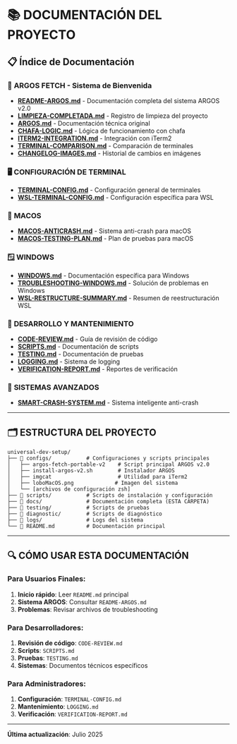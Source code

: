 # 📚 DOCUMENTACIÓN DEL PROYECTO

## 📋 Índice de Documentación

### 🎯 **ARGOS FETCH - Sistema de Bienvenida**
- [**README-ARGOS.md**](README-ARGOS.md) - Documentación completa del sistema ARGOS v2.0
- [**LIMPIEZA-COMPLETADA.md**](LIMPIEZA-COMPLETADA.md) - Registro de limpieza del proyecto
- [**ARGOS.md**](ARGOS.md) - Documentación técnica original
- [**CHAFA-LOGIC.md**](CHAFA-LOGIC.md) - Lógica de funcionamiento con chafa
- [**ITERM2-INTEGRATION.md**](ITERM2-INTEGRATION.md) - Integración con iTerm2
- [**TERMINAL-COMPARISON.md**](TERMINAL-COMPARISON.md) - Comparación de terminales
- [**CHANGELOG-IMAGES.md**](CHANGELOG-IMAGES.md) - Historial de cambios en imágenes

### 🖥️ **CONFIGURACIÓN DE TERMINAL**
- [**TERMINAL-CONFIG.md**](TERMINAL-CONFIG.md) - Configuración general de terminales
- [**WSL-TERMINAL-CONFIG.md**](WSL-TERMINAL-CONFIG.md) - Configuración específica para WSL

### 🍎 **MACOS**
- [**MACOS-ANTICRASH.md**](MACOS-ANTICRASH.md) - Sistema anti-crash para macOS
- [**MACOS-TESTING-PLAN.md**](MACOS-TESTING-PLAN.md) - Plan de pruebas para macOS

### 🪟 **WINDOWS**
- [**WINDOWS.md**](WINDOWS.md) - Documentación específica para Windows
- [**TROUBLESHOOTING-WINDOWS.md**](TROUBLESHOOTING-WINDOWS.md) - Solución de problemas en Windows
- [**WSL-RESTRUCTURE-SUMMARY.md**](WSL-RESTRUCTURE-SUMMARY.md) - Resumen de reestructuración WSL

### 🔧 **DESARROLLO Y MANTENIMIENTO**
- [**CODE-REVIEW.md**](CODE-REVIEW.md) - Guía de revisión de código
- [**SCRIPTS.md**](SCRIPTS.md) - Documentación de scripts
- [**TESTING.md**](TESTING.md) - Documentación de pruebas
- [**LOGGING.md**](LOGGING.md) - Sistema de logging
- [**VERIFICATION-REPORT.md**](VERIFICATION-REPORT.md) - Reportes de verificación

### 🚀 **SISTEMAS AVANZADOS**
- [**SMART-CRASH-SYSTEM.md**](SMART-CRASH-SYSTEM.md) - Sistema inteligente anti-crash

---

## 🗂️ **ESTRUCTURA DEL PROYECTO**

```
universal-dev-setup/
├── 📁 configs/           # Configuraciones y scripts principales
│   ├── argos-fetch-portable-v2    # Script principal ARGOS v2.0
│   ├── install-argos-v2.sh        # Instalador ARGOS
│   ├── imgcat                     # Utilidad para iTerm2
│   ├── loboMacOS.png             # Imagen del sistema
│   └── [archivos de configuración zsh]
├── 📁 scripts/           # Scripts de instalación y configuración
├── 📁 docs/              # Documentación completa (ESTA CARPETA)
├── 📁 testing/           # Scripts de pruebas
├── 📁 diagnostic/        # Scripts de diagnóstico
├── 📁 logs/              # Logs del sistema
└── 📄 README.md          # Documentación principal
```

---

## 🔍 **CÓMO USAR ESTA DOCUMENTACIÓN**

### Para **Usuarios Finales**:
1. **Inicio rápido**: Leer `README.md` principal
2. **Sistema ARGOS**: Consultar `README-ARGOS.md`
3. **Problemas**: Revisar archivos de troubleshooting

### Para **Desarrolladores**:
1. **Revisión de código**: `CODE-REVIEW.md`
2. **Scripts**: `SCRIPTS.md`
3. **Pruebas**: `TESTING.md`
4. **Sistemas**: Documentos técnicos específicos

### Para **Administradores**:
1. **Configuración**: `TERMINAL-CONFIG.md`
2. **Mantenimiento**: `LOGGING.md`
3. **Verificación**: `VERIFICATION-REPORT.md`

---

**Última actualización**: Julio 2025
